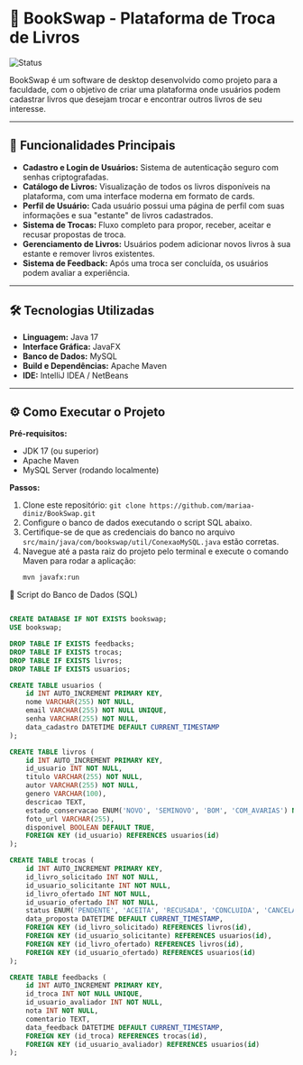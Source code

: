 # 📖 BookSwap - Plataforma de Troca de Livros

![Status](https://img.shields.io/badge/status-concluído-green)

BookSwap é um software de desktop desenvolvido como projeto para a faculdade, com o objetivo de criar uma plataforma onde usuários podem cadastrar livros que desejam trocar e encontrar outros livros de seu interesse.

---

## 🚀 Funcionalidades Principais

- **Cadastro e Login de Usuários:** Sistema de autenticação seguro com senhas criptografadas.
- **Catálogo de Livros:** Visualização de todos os livros disponíveis na plataforma, com uma interface moderna em formato de cards.
- **Perfil de Usuário:** Cada usuário possui uma página de perfil com suas informações e sua "estante" de livros cadastrados.
- **Sistema de Trocas:** Fluxo completo para propor, receber, aceitar e recusar propostas de troca.
- **Gerenciamento de Livros:** Usuários podem adicionar novos livros à sua estante e remover livros existentes.
- **Sistema de Feedback:** Após uma troca ser concluída, os usuários podem avaliar a experiência.

---

## 🛠️ Tecnologias Utilizadas

- **Linguagem:** Java 17
- **Interface Gráfica:** JavaFX
- **Banco de Dados:** MySQL
- **Build e Dependências:** Apache Maven
- **IDE:** IntelliJ IDEA / NetBeans

---

## ⚙️ Como Executar o Projeto

**Pré-requisitos:**
- JDK 17 (ou superior)
- Apache Maven
- MySQL Server (rodando localmente)

**Passos:**
1. Clone este repositório: `git clone https://github.com/mariaa-diniz/BookSwap.git`
2. Configure o banco de dados executando o script SQL abaixo.
3. Certifique-se de que as credenciais do banco no arquivo `src/main/java/com/bookswap/util/ConexaoMySQL.java` estão corretas.
4. Navegue até a pasta raiz do projeto pelo terminal e execute o comando Maven para rodar a aplicação:
   ```bash
   mvn javafx:run
📜 Script do Banco de Dados (SQL)

```sql

CREATE DATABASE IF NOT EXISTS bookswap;
USE bookswap;

DROP TABLE IF EXISTS feedbacks;
DROP TABLE IF EXISTS trocas;
DROP TABLE IF EXISTS livros;
DROP TABLE IF EXISTS usuarios;

CREATE TABLE usuarios (
    id INT AUTO_INCREMENT PRIMARY KEY,
    nome VARCHAR(255) NOT NULL,
    email VARCHAR(255) NOT NULL UNIQUE,
    senha VARCHAR(255) NOT NULL,
    data_cadastro DATETIME DEFAULT CURRENT_TIMESTAMP
);

CREATE TABLE livros (
    id INT AUTO_INCREMENT PRIMARY KEY,
    id_usuario INT NOT NULL,
    titulo VARCHAR(255) NOT NULL,
    autor VARCHAR(255) NOT NULL,
    genero VARCHAR(100),
    descricao TEXT,
    estado_conservacao ENUM('NOVO', 'SEMINOVO', 'BOM', 'COM_AVARIAS') NOT NULL,
    foto_url VARCHAR(255),
    disponivel BOOLEAN DEFAULT TRUE,
    FOREIGN KEY (id_usuario) REFERENCES usuarios(id)
);

CREATE TABLE trocas (
    id INT AUTO_INCREMENT PRIMARY KEY,
    id_livro_solicitado INT NOT NULL,
    id_usuario_solicitante INT NOT NULL,
    id_livro_ofertado INT NOT NULL,
    id_usuario_ofertado INT NOT NULL,
    status ENUM('PENDENTE', 'ACEITA', 'RECUSADA', 'CONCLUIDA', 'CANCELADA') NOT NULL,
    data_proposta DATETIME DEFAULT CURRENT_TIMESTAMP,
    FOREIGN KEY (id_livro_solicitado) REFERENCES livros(id),
    FOREIGN KEY (id_usuario_solicitante) REFERENCES usuarios(id),
    FOREIGN KEY (id_livro_ofertado) REFERENCES livros(id),
    FOREIGN KEY (id_usuario_ofertado) REFERENCES usuarios(id)
);

CREATE TABLE feedbacks (
    id INT AUTO_INCREMENT PRIMARY KEY,
    id_troca INT NOT NULL UNIQUE,
    id_usuario_avaliador INT NOT NULL,
    nota INT NOT NULL,
    comentario TEXT,
    data_feedback DATETIME DEFAULT CURRENT_TIMESTAMP,
    FOREIGN KEY (id_troca) REFERENCES trocas(id),
    FOREIGN KEY (id_usuario_avaliador) REFERENCES usuarios(id)
);
